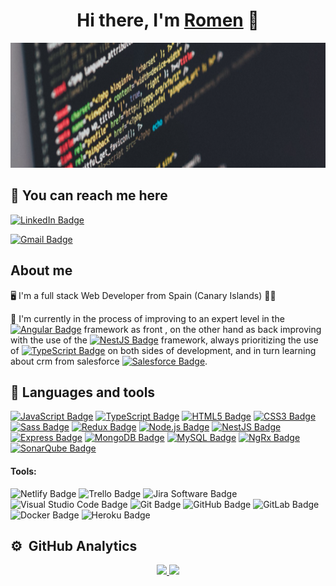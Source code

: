 <div align="center">
<h1 align="center">Hi there, I'm <a href="https://romencv.netlify.app/">Romen</a> 👋</h1>
</div>
<img  width="1500" height="200" src="https://github.com/romentoss/romentoss/blob/master/fondo.png?raw=true">

  ## 🔗 **You can reach me here**

<div>


 
[![LinkedIn Badge](https://img.shields.io/badge/LinkedIn-0A66C2?logo=linkedin&logoColor=fff&style=plastic)](https://www.linkedin.com/in/romentos/)

[![Gmail Badge](https://img.shields.io/badge/Gmail-EA4335?logo=gmail&logoColor=fff&style=plastic)](https://mail.google.com/mail/u/0/?fs=1&tf=cm&source=mailto&to=padilla.naranja@gmail.com)

</div>

 ## **About me**

 

🖥️ I'm a full stack Web Developer from Spain (Canary Islands) 🌴🌴

🙇 I'm currently in the process of improving to an expert level in the [![Angular Badge](https://img.shields.io/badge/Angular-DD0031?logo=angular&logoColor=fff&style=plastic)](https://angular.io/) framework as front , on the other hand as back improving with the use of the
[![NestJS Badge](https://img.shields.io/badge/NestJS-E0234E?logo=nestjs&logoColor=fff&style=plastic)](https://nestjs.com/)
framework, always prioritizing the use of [![TypeScript Badge](https://img.shields.io/badge/TypeScript-3178C6?logo=typescript&logoColor=fff&style=plastic)](https://www.typescriptlang.org/) on both sides of development, and in turn learning about crm from salesforce [![Salesforce Badge](https://img.shields.io/badge/Salesforce-00A1E0?logo=salesforce&logoColor=fff&style=plastic)](https://www.salesforce.com/es/).


## 🔨 **Languages and tools**

[![JavaScript Badge](https://img.shields.io/badge/JavaScript-F7DF1E?logo=javascript&logoColor=000&style=plastic)](https://developer.mozilla.org/es/docs/Web/JavaScript)
[![TypeScript Badge](https://img.shields.io/badge/TypeScript-3178C6?logo=typescript&logoColor=fff&style=plastic)](https://www.typescriptlang.org/)
[![HTML5 Badge](https://img.shields.io/badge/HTML5-E34F26?logo=html5&logoColor=fff&style=plastic)](https://developer.mozilla.org/es/docs/Glossary/HTML5)
[![CSS3 Badge](https://img.shields.io/badge/CSS3-1572B6?logo=css3&logoColor=fff&style=plastic)](https://developer.mozilla.org/es/docs/Web/CSS)
[![Sass Badge](https://img.shields.io/badge/Sass-C69?logo=sass&logoColor=fff&style=plastic)](https://sass-lang.com/)
[![Redux Badge](https://img.shields.io/badge/Redux-764ABC?logo=redux&logoColor=fff&style=plastic)](https://es.redux.js.org/)
[![Node.js Badge](https://img.shields.io/badge/Node.js-393?logo=nodedotjs&logoColor=fff&style=plastic)](https://nodejs.org/es)
[![NestJS Badge](https://img.shields.io/badge/NestJS-E0234E?logo=nestjs&logoColor=fff&style=plastic)](https://nestjs.com/)
[![Express Badge](https://img.shields.io/badge/Express-000?logo=express&logoColor=fff&style=plastic)](https://expressjs.com/es/)
[![MongoDB Badge](https://img.shields.io/badge/MongoDB-47A248?logo=mongodb&logoColor=fff&style=plastic)](https://www.mongodb.com/es)
[![MySQL Badge](https://img.shields.io/badge/MySQL-4479A1?logo=mysql&logoColor=fff&style=plastic)](https://www.mysql.com/)
[![NgRx Badge](https://img.shields.io/badge/NgRx-B7178C?style=for-the-badge&logo=ReactiveX&style=plastic)](https://ngrx.io/)
[![SonarQube Badge](https://img.shields.io/badge/SonarQube-4E9BCD?logo=sonarqube&logoColor=fff&style=plastic)](https://sentrio.io/blog/que-es-sonarqube/)

#### **Tools**:


![Netlify Badge](https://img.shields.io/badge/Netlify-00C7B7?logo=netlify&logoColor=fff&style=plastic)
![Trello Badge](https://img.shields.io/badge/Trello-0052CC?logo=trello&logoColor=fff&style=plastic)
![Jira Software Badge](https://img.shields.io/badge/Jira%20Software-0052CC?logo=jirasoftware&logoColor=fff&style=plastic)
![Visual Studio Code Badge](https://img.shields.io/badge/Visual%20Studio%20Code-007ACC?logo=visualstudiocode&logoColor=fff&style=plastic)
![Git Badge](https://img.shields.io/badge/Git-F05032?logo=git&logoColor=fff&style=plastic)
![GitHub Badge](https://img.shields.io/badge/GitHub-181717?logo=github&logoColor=fff&style=plastic)
![GitLab Badge](https://img.shields.io/badge/GitLab-FC6D26?logo=gitlab&logoColor=fff&style=plastic)
![Docker Badge](https://img.shields.io/badge/Docker-2496ED?logo=docker&logoColor=fff&style=plastic)
![Heroku Badge](https://img.shields.io/badge/Heroku-430098?logo=heroku&logoColor=fff&style=plastic)

## ⚙️ **&nbsp;GitHub Analytics**

<p align="center">
<a href="https://github.com/romentoss">
  <img height="180em" src="https://github-readme-stats-eight-theta.vercel.app/api?username=romentoss&show_icons=true&locale=en"/>
  <img height="180em" src="https://github-readme-stats-eight-theta.vercel.app/api/top-langs/?username=romentoss&layout=compact&langs_count=8&theme=buefy"/>
</a>
</p>

